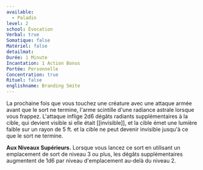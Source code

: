 ```yaml
---
available:
  - Paladin
level: 2
school: Évocation
Verbal: true
Somatique: false
Matériel: false
detailmat: 
Durée: 1 Minute
Incantation: 1 Action Bonus
Portée: Personnelle
Concentration: true
Rituel: false
englishname: Branding Smite
---
```

La prochaine fois que vous touchez une créature avec une attaque armée avant que le sort ne termine, l'arme scintille d'une radiance astrale lorsque vous frappez. L'attaque inflige 2d6 dégâts radiants supplémentaires à la cible, qui devient visible si elle était [[invisible]], et la cible émet une lumière faible sur un rayon de 5 ft. et la cible ne peut devenir invisible jusqu'à ce que le sort ne termine.

__Aux Niveaux Supérieurs.__ Lorsque vous lancez ce sort en utilisant un emplacement de sort de niveau 3 ou plus, les dégâts supplémentaires augmentent de 1d6 par niveau d'emplacement au-delà du niveau 2.
